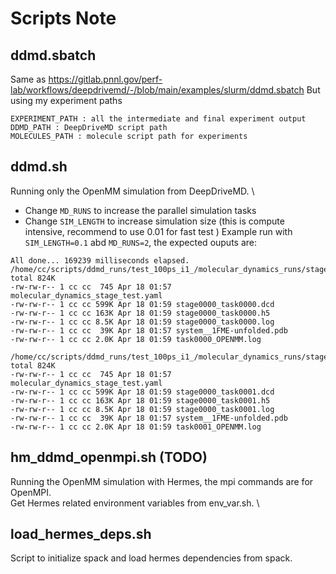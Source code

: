 # Scripts Note

## ddmd.sbatch
Same as https://gitlab.pnnl.gov/perf-lab/workflows/deepdrivemd/-/blob/main/examples/slurm/ddmd.sbatch
But using my experiment paths
```
EXPERIMENT_PATH : all the intermediate and final experiment output
DDMD_PATH : DeepDriveMD script path
MOLECULES_PATH : molecule script path for experiments
```

## ddmd.sh
Running only the OpenMM simulation from DeepDriveMD. \
- Change `MD_RUNS` to increase the parallel simulation tasks
- Change `SIM_LENGTH` to increase simulation size (this is compute intensive, recommend to use 0.01 for fast test )
Example run with `SIM_LENGTH=0.1` abd `MD_RUNS=2`, the expected ouputs are:
```
All done... 169239 milliseconds elapsed.
/home/cc/scripts/ddmd_runs/test_100ps_i1_/molecular_dynamics_runs/stage0000/task0000:
total 824K
-rw-rw-r-- 1 cc cc  745 Apr 18 01:57 molecular_dynamics_stage_test.yaml
-rw-rw-r-- 1 cc cc 599K Apr 18 01:59 stage0000_task0000.dcd
-rw-rw-r-- 1 cc cc 163K Apr 18 01:59 stage0000_task0000.h5
-rw-rw-r-- 1 cc cc 8.5K Apr 18 01:59 stage0000_task0000.log
-rw-rw-r-- 1 cc cc  39K Apr 18 01:57 system__1FME-unfolded.pdb
-rw-rw-r-- 1 cc cc 2.0K Apr 18 01:59 task0000_OPENMM.log

/home/cc/scripts/ddmd_runs/test_100ps_i1_/molecular_dynamics_runs/stage0000/task0001:
total 824K
-rw-rw-r-- 1 cc cc  745 Apr 18 01:57 molecular_dynamics_stage_test.yaml
-rw-rw-r-- 1 cc cc 599K Apr 18 01:59 stage0000_task0001.dcd
-rw-rw-r-- 1 cc cc 163K Apr 18 01:59 stage0000_task0001.h5
-rw-rw-r-- 1 cc cc 8.5K Apr 18 01:59 stage0000_task0001.log
-rw-rw-r-- 1 cc cc  39K Apr 18 01:57 system__1FME-unfolded.pdb
-rw-rw-r-- 1 cc cc 2.0K Apr 18 01:59 task0001_OPENMM.log
```

## hm_ddmd_openmpi.sh (TODO)
Running the OpenMM simulation with Hermes, the mpi commands are for OpenMPI. \
Get Hermes related environment variables from env_var.sh. \

## load_hermes_deps.sh
Script to initialize spack and load hermes dependencies from spack.